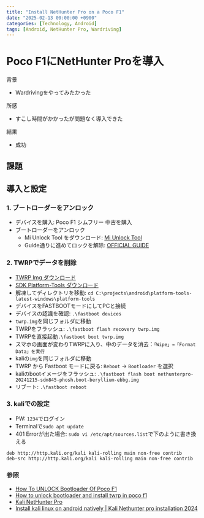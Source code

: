 ```yaml
---
title: "Install NetHunter Pro on a Poco F1"
date: "2025-02-13 00:00:00 +0900"
categories: [Technology, Android]
tags: [Android, NetHunter Pro, Wardriving]
---
```


# Poco F1にNetHunter Proを導入

背景
- Wardrivingをやってみたかった

所感
- すこし時間がかかったが問題なく導入できた

結果
- 成功

課題
- 

## 導入と設定

### 1. ブートローダーをアンロック
- デバイスを購入: Poco F1 シムフリー 中古を購入
- ブートローダーをアンロック
  - Mi Unlock Tool をダウンロード: [Mi Unlock Tool](https://en.miui.com/unlock/download_en.html)
  - Guide通りに進めてロックを解除: [OFFICIAL GUIDE](https://new.c.mi.com/global/post/101245?utm_source=miui&utm_medium=official_web_faq&utm_campaign=official_web_miui)

### 2. TWRPでデータを削除

- [TWRP Img ダウンロード](https://dl.twrp.me/beryllium/)
- [SDK Platform-Tools ダウンロード](https://developer.android.com/tools/releases/platform-tools?hl=ja)
- 解凍してディレクトリを移動: `cd C:\projects\android\platform-tools-latest-windows\platform-tools`
- デバイスをFASTBOOTモードにしてPCと接続
- デバイスの認識を確認: `.\fastboot devices`
- `twrp.img`を同じフォルダに移動
- TWRPをフラッシュ: `.\fastboot flash recovery twrp.img`
- TWRPを直接起動`.\fastboot boot twrp.img`
- スマホの画面が変わりTWRPに入り、中のデータを消去：`「Wipe」→「Format Data」を実行`
- kaliの`img`を同じフォルダに移動
- TWRP から Fastboot モードに戻る: `Reboot` → `Bootloader` を選択
- kaliのbootイメージをフラッシュ: `.\fastboot flash boot nethunterpro-20241215-sdm845-phosh.boot-beryllium-ebbg.img`
- リブート: `.\fastboot reboot`

### 3. kaliでの設定

- PW: `1234`でログイン
- Terminalで`sudo apt update`
 - 401 Errorが出た場合: `sudo vi /etc/apt/sources.list`で下のように書き換える
```
deb http://http.kali.org/kali kali-rolling main non-free contrib
deb-src http://http.kali.org/kali kali-rolling main non-free contrib
```



### 参照

- [How To UNLOCK Bootloader Of Poco F1](https://www.youtube.com/watch?v=v5ytDelaa4w)
- [How to unlock bootloader and install twrp in poco f1](https://www.youtube.com/watch?v=jK-6AovD3w0&)
- [Kali NetHunter Pro](https://www.kali.org/docs/nethunter-pro/)
- [Install kali linux on android natively | Kali Nethunter pro installation 2024](https://www.youtube.com/watch?v=OiU_VK8GXY4)
